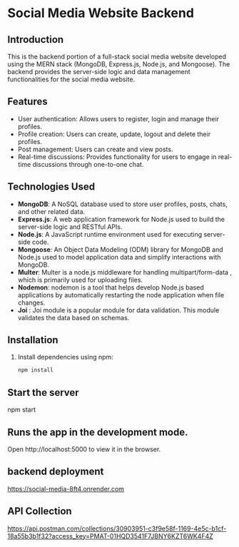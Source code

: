 # Social Media Website Backend

## Introduction

This is the backend portion of a full-stack social media website developed using the MERN stack (MongoDB, Express.js, Node.js, and Mongoose). The backend provides the server-side logic and data management functionalities for the social media website.

## Features

- User authentication: Allows users to register, login and manage their profiles.
- Profile creation: Users can create, update, logout and delete their profiles.
- Post management: Users can create and view posts.
- Real-time discussions: Provides functionality for users to engage in real-time discussions through one-to-one chat.

## Technologies Used

- **MongoDB**: A NoSQL database used to store user profiles, posts, chats, and other related data.
- **Express.js**: A web application framework for Node.js used to build the server-side logic and RESTful APIs.
- **Node.js**: A JavaScript runtime environment used for executing server-side code.
- **Mongoose**: An Object Data Modeling (ODM) library for MongoDB and Node.js used to model application data and simplify interactions with MongoDB.
- **Multer**: Multer is a node.js middleware for handling multipart/form-data , which is primarily used for uploading files.
- **Nodemon**: nodemon is a tool that helps develop Node.js based applications by automatically restarting the node application when file changes.
- **Joi** : Joi module is a popular module for data validation. This module validates the data based on schemas.

## Installation

1. Install dependencies using npm:

   ```bash
   npm install


## Start the server
   npm start
   
## Runs the app in the development mode.
Open http://localhost:5000 to view it in the browser.

## backend deployment

https://social-media-8ft4.onrender.com

## API Collection

https://api.postman.com/collections/30903951-c3f9e58f-1169-4e5c-b1cf-18a55b3b1f32?access_key=PMAT-01HQD3541F7JBNY6KZT6WK4F4Z
